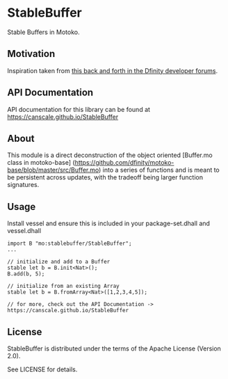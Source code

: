 # StableBuffer

Stable Buffers in Motoko.

## Motivation
Inspiration taken from [this back and forth in the Dfinity developer forums](https://forum.dfinity.org/t/clarification-on-stable-types-with-examples/11075).

## API Documentation

API documentation for this library can be found at https://canscale.github.io/StableBuffer

## About
  This module is a direct deconstruction of the object oriented [Buffer.mo class in motoko-base]
  (https://github.com/dfinity/motoko-base/blob/master/src/Buffer.mo)
  into a series of functions and is meant to be persistent across updates, with the tradeoff 
  being larger function signatures.

## Usage
Install vessel and ensure this is included in your package-set.dhall and vessel.dhall
```
import B "mo:stablebuffer/StableBuffer";
...

// initialize and add to a Buffer
stable let b = B.init<Nat>();
B.add(b, 5);

// initialize from an existing Array
stable let b = B.fromArray<Nat>([1,2,3,4,5]);

// for more, check out the API Documentation -> https://canscale.github.io/StableBuffer
```

## License
StableBuffer is distributed under the terms of the Apache License (Version 2.0).

See LICENSE for details.
